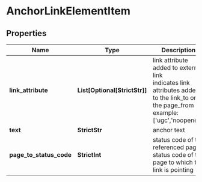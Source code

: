 # AnchorLinkElementItem


## Properties

| Name | Type | Description | Notes |
|------------ | ------------- | ------------- | -------------|
**link_attribute** | **List[Optional[StrictStr]]** | link attribute added to external link<br>indicates link attributes added to the link_to on the page_from<br>example:<br>['ugc','noopener'] |[optional]|
**text** | **StrictStr** | anchor text |[optional]|
**page_to_status_code** | **StrictInt** | status code of the referenced page<br>status code of the page to which the link is pointing |[optional]|